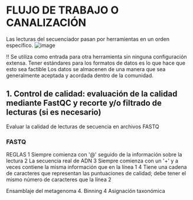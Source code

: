 # FLUJO DE TRABAJO O CANALIZACIÓN

Las lecturas del secuenciador pasan por herramientas en un orden específico.
![image](https://github.com/user-attachments/assets/d2ac4d12-c263-4b7d-97b9-9f04ce189085)

!! Se utiliza como entrada para otra herramienta sin ninguna configuración extensa. Tener estándares para los formatos de datos es lo que hace que esto sea factible
Los datos se almacenen de una manera que sea generalmente aceptada y acordada dentro de la comunidad.




## 1. Control de calidad: evaluación de la calidad mediante FastQC y recorte y/o filtrado de lecturas (si es necesario)
Evaluar la calidad de lecturas de secuencia en archivos FASTQ
  ### FASTQ
  REGLAS
  1	Siempre comienza con '@' seguido de la información sobre la lectura
2	La secuencia real de ADN
3	Siempre comienza con un '+' y a veces contiene la misma información que en la línea 1
4	Tiene una cadena de caracteres que representan las puntuaciones de calidad; debe tener el mismo número de caracteres que la línea 2
  
   
Ensamblaje del metagenoma
4. Binning
4 Asignación taxonómica

